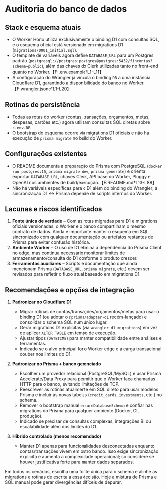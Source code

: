 # Auditoria do banco de dados

## Stack e esquema atuais
- O Worker Hono utiliza exclusivamente o binding D1 com consultas SQL, e o esquema oficial está versionado em migrations D1 (`migrations/0001_initial.sql`).
- O template de variáveis agora define `DATABASE_URL` para um Postgres padrão (`postgresql://postgres:postgres@postgres:5432/fincontas?schema=public`), além das chaves do Clerk utilizadas tanto no front-end quanto no Worker.【F:.env.example†L1-L11】
- A configuração do Wrangler já vincula o binding `DB` a uma instância Cloudflare D1, garantindo a disponibilidade do banco no Worker.【F:wrangler.jsonc†L1-L20】

## Rotinas de persistência
- Todas as rotas do worker (contas, transações, orçamentos, metas, despesas, cartões etc.) agora utilizam consultas SQL diretas sobre `c.env.DB`.
- O bootstrap do esquema ocorre via migrations D1 oficiais e não há execução de `prisma migrate` no build do Worker.

## Configurações existentes
- O README documenta a preparação do Prisma com PostgreSQL (`docker run postgres:15`, `prisma migrate dev`, `prisma generate`) e orienta exportar `DATABASE_URL`, chaves Clerk, API base do Worker, Pluggy e OpenAI nos ambientes de build/execução.【F:README.md†L13-L88】
- Não há variáveis específicas para o D1 além do binding do Wrangler; a sincronização D1 ↔ Prisma depende de scripts internos do Worker.

## Lacunas e riscos identificados
1. **Fonte única de verdade** – Com as rotas migradas para D1 e migrations oficiais versionadas, o Worker e o banco compartilham o mesmo contrato de dados. Ainda é importante manter o esquema em SQL sincronizado com qualquer documentação ou artefatos restantes de Prisma para evitar confusão histórica.
2. **Ambiente Worker** – O uso de D1 elimina a dependência do Prisma Client no edge, mas continua necessário monitorar limites de armazenamento/consulta do D1 conforme o produto crescer.
3. **Ferramentas auxiliares** – Scripts e documentação que ainda mencionam Prisma (`DATABASE_URL`, `prisma migrate`, etc.) devem ser revisados para refletir o fluxo atual baseado em migrations D1.

## Recomendações e opções de integração
1. **Padronizar no Cloudflare D1**
   - Migrar rotinas de contas/transações/orçamentos/metas para usar o binding D1 (ou adotar o `@prisma/adapter-d1` recém-lançado) e consolidar o schema SQL num único lugar.
   - Gerar migrations D1 explícitas (via `wrangler d1 migrations`) em vez de aplicar `ALTER TABLE` em tempo de execução.
   - Ajustar tipos (`DATETIME`) para manter compatibilidade entre análises e ferramentas.
   - Indicado se o alvo principal for o Worker edge e a carga transacional couber nos limites do D1.

2. **Padronizar no Prisma + banco gerenciado**
   - Escolher um provedor relacional (PostgreSQL/MySQL) e usar Prisma Accelerate/Data Proxy para permitir que o Worker faça chamadas HTTP para o banco, evitando limitações de TCP.
   - Reescrever as rotinas atualmente em SQL direto para usar modelos Prisma e incluir as novas tabelas (`credit_cards`, `investments`, etc.) no schema.
   - Remover o bootstrap manual `ensureDatabaseSchema` e confiar nas migrations do Prisma para qualquer ambiente (Docker, CI, produção).
   - Indicado se precisar de consultas complexas, integrações BI ou escalabilidade além dos limites do D1.

3. **Híbrido controlado (menos recomendado)**
   - Manter D1 apenas para funcionalidades desconectadas enquanto contas/transações vivem em outro banco. Isso exige sincronização explícita e aumenta a complexidade operacional; só considere se houver justificativa forte para manter dados separados.

Em todos os cenários, escolha uma fonte única para o schema e alinhe as migrations e rotinas de escrita a essa decisão. Hoje a mistura de Prisma e SQL manual pode gerar divergências difíceis de depurar.

